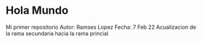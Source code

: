 # Hola Mundo 
Mi primer repositorio
Autor: Ramses Lopez
Fecha: 7 Feb 22
Acualizacion de la rama secundaria hacia la rama princial
